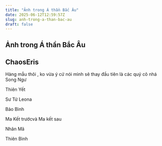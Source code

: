 ```yaml
---
title: "Ảnh trong Á thần Bắc Âu"
date: 2025-06-12T12:59:57Z
slug: anh-trong-a-than-bac-au
draft: false
---
```


## Ảnh trong Á thần Bắc Âu

## ChaosEris

Hàng mẫu thôi , ko vừa ý cứ nói mình sẽ thay  đầu tiên là các quý cô nhá 
Song Ngư



 
Thiên Yết
 


 
Sư Tử Leona

Bảo Bình



Ma Kết trướcvà Ma kết sau

Nhân Mã


Thiên Bình
